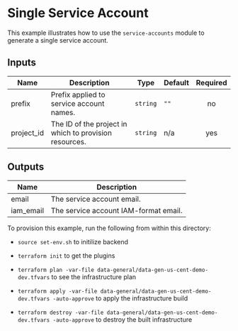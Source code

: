 # Single Service Account

This example illustrates how to use the `service-accounts` module to generate a single service account.

<!-- BEGINNING OF PRE-COMMIT-TERRAFORM DOCS HOOK -->
## Inputs

| Name | Description | Type | Default | Required |
|------|-------------|------|---------|:--------:|
| prefix | Prefix applied to service account names. | `string` | `""` | no |
| project\_id | The ID of the project in which to provision resources. | `string` | n/a | yes |

## Outputs

| Name | Description |
|------|-------------|
| email | The service account email. |
| iam\_email | The service account IAM-format email. |

<!-- END OF PRE-COMMIT-TERRAFORM DOCS HOOK -->

To provision this example, run the following from within this directory:
- `source set-env.sh` to initilize backend 

- `terraform init` to get the plugins

- `terraform plan -var-file data-general/data-gen-us-cent-demo-dev.tfvars` to see the infrastructure plan

- `terraform apply -var-file data-general/data-gen-us-cent-demo-dev.tfvars -auto-approve` to apply the infrastructure build

- `terraform destroy -var-file data-general/data-gen-us-cent-demo-dev.tfvars -auto-approve` to destroy the built infrastructure
